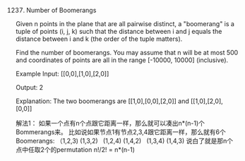 1237. Number of Boomerangs

Given n points in the plane that are all pairwise distinct, a "boomerang" is a tuple of points (i, j, k) such that the distance between i and j equals the distance between i and k (the order of the tuple matters).

Find the number of boomerangs. You may assume that n will be at most 500 and coordinates of points are all in the range [-10000, 10000] (inclusive).

Example
Input:
[[0,0],[1,0],[2,0]]

Output:
2

Explanation:
The two boomerangs are [[1,0],[0,0],[2,0]] and [[1,0],[2,0],[0,0]]

解法1：
如果一个点有n个点跟它距离一样，那么就可以凑出n*(n-1)个Bommerangs来。
比如说如果节点1有节点2,3,4跟它距离一样，那么就有6个Boomerangs:
（1,2,3) (1,3,2)
  (1,2,4) (1,4,2)
  (1,3,4) (1,4,3)
说白了就是那n个点中任取2个的permutation n!/2! = n*(n-1)